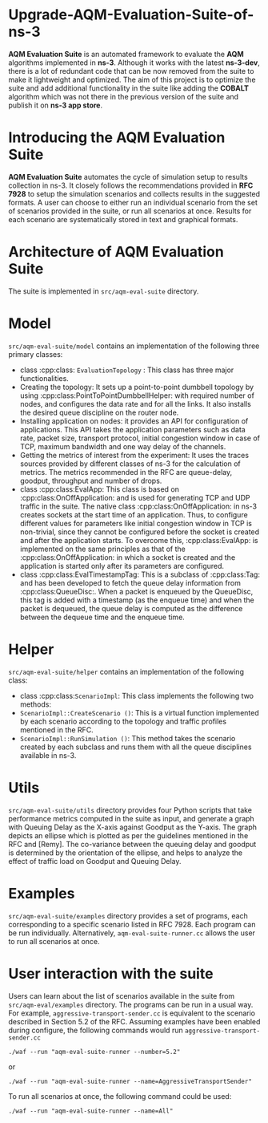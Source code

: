 # Upgrade-AQM-Evaluation-Suite-of-ns-3
**AQM Evaluation Suite** is an automated framework to evaluate the **AQM** algorithms implemented in **ns-3**. Although it works with the latest **ns-3-dev**, there is a lot of redundant code that can be now removed from the suite to make it lightweight and optimized. The aim of this project is to optimize the suite and add additional functionality in the suite like adding the **COBALT** algorithm which was not there in the previous version of the suite and publish it on **ns-3 app store**.
# Introducing the AQM Evaluation Suite
**AQM Evaluation Suite** automates the cycle of simulation setup to results collection in ns-3. It closely follows the recommendations provided in **RFC 7928** to setup the simulation scenarios and collects results in the suggested formats. A user can choose to either run an individual scenario from the set of scenarios provided in the suite, or run all scenarios at once. Results for each scenario are systematically stored in text and graphical formats.
# Architecture of AQM Evaluation Suite
The suite is implemented in `src/aqm-eval-suite` directory.
# Model
`src/aqm-eval-suite/model` contains an implementation of the following three primary classes:
- class :cpp:class: `EvaluationTopology` : This class has three major functionalities.
- Creating the topology: It sets up a point-to-point dumbbell topology by using :cpp:class:PointToPointDumbbellHelper: with required number of nodes, and configures the data rate and for all the links. It also installs the desired queue discipline on the router node.
- Installing application on nodes: it provides an API for configuration of applications. This API takes the application parameters such as data rate, packet size, transport protocol, initial congestion window in case of TCP, maximum bandwidth and one way delay of the channels.
- Getting the metrics of interest from the experiment: It uses the traces sources provided by different classes of ns-3 for the calculation of metrics. The metrics recommended in the RFC are queue-delay, goodput, throughput and number of drops.
- class :cpp:class:EvalApp: This class is based on :cpp:class:OnOffApplication: and is used for generating TCP and UDP traffic in the suite. The native class :cpp:class:OnOffApplication: in ns-3 creates sockets at the start time of an application. Thus, to configure different values for parameters like initial congestion window in TCP is non-trivial, since they cannot be configured before the socket is created and after the application starts. To overcome this, :cpp:class:EvalApp: is implemented on the same principles as that of the :cpp:class:OnOffApplication: in which a socket is created and the application is started only after its parameters are configured.
- class :cpp:class:EvalTimestampTag: This is a subclass of :cpp:class:Tag: and has been developed to fetch the queue delay information from :cpp:class:QueueDisc:. When a packet is enqueued by the QueueDisc, this tag is added with a timestamp (as the enqueue time) and when the packet is dequeued, the queue delay is computed as the difference between the dequeue time and the enqueue time.
# Helper
`src/aqm-eval-suite/helper` contains an implementation of the following class:
- class :cpp:class:`ScenarioImpl`: This class implements the following two methods:
 - `ScenarioImpl::CreateScenario ()`: This is a virtual function implemented by each scenario according to the topology and traffic profiles mentioned in the RFC.
 - `ScenarioImpl::RunSimulation ()`: This method takes the scenario created by each subclass and runs them with all the queue disciplines available in ns-3.
 # Utils
 `src/aqm-eval-suite/utils` directory provides four Python scripts that take performance metrics computed in the suite as input, and generate a graph with Queuing Delay as the X-axis against Goodput as the Y-axis. The graph depicts an ellipse which is plotted as per the guidelines mentioned in the RFC and [Remy]. The co-variance between the queuing delay and goodput is determined by the orientation of the ellipse, and helps to analyze the effect of traffic load on Goodput and Queuing Delay.
 # Examples
`src/aqm-eval-suite/examples` directory provides a set of programs, each corresponding to a specific scenario listed in RFC 7928. Each program can be run individually. Alternatively, `aqm-eval-suite-runner.cc` allows the user to run all scenarios at once.
# User interaction with the suite
Users can learn about the list of scenarios available in the suite from `src/aqm-eval/examples` directory. The programs can be run in a usual way. For example, `aggressive-transport-sender.cc` is equivalent to the scenario described in Section 5.2 of the RFC. Assuming examples have been enabled during configure, the following commands would run `aggressive-transport-sender.cc`

    ./waf --run "aqm-eval-suite-runner --number=5.2"

or

    ./waf --run "aqm-eval-suite-runner --name=AggressiveTransportSender"

To run all scenarios at once, the following command could be used:

    ./waf --run "aqm-eval-suite-runner --name=All"
 
